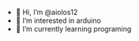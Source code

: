 - 👋 Hi, I’m @aiolos12
- 👀 I’m interested in arduino
- 🌱 I’m currently learning programing

<!---
aiolos12/aiolos12 is a ✨ special ✨ repository because its `README.md` (this file) appears on your GitHub profile.
You can click the Preview link to take a look at your changes.
--->
